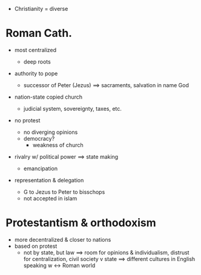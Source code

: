 - Christianity = diverse

# Roman Cath.

- most centralized
    - deep roots
- authority to pope 
    - successor of Peter (Jezus)
$\implies$ sacraments, salvation in name God

- nation-state copied church
    - judicial system, sovereignty, taxes, etc.

- no protest 
    - no diverging opinions
    - democracy?
        - weakness of church

- rivalry w/ political power
$\implies$ state making
    - emancipation

- representation & delegation
    - G to Jezus to Peter to bisschops
    - not accepted in islam 

# Protestantism & orthodoxism

- more decentralized & closer to nations
- based on protest
    - not by state, but law
$\implies$ room for opinions & individualism, distrust for centralization, civil society v state
$\implies$ different cultures in English speaking w <-> Roman world